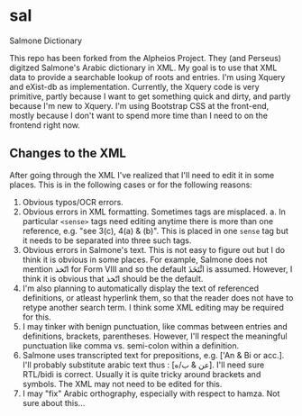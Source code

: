 # sal
Salmone Dictionary

This repo has been forked from the Alpheios Project. They (and Perseus) digitzed Salmone's Arabic dictionary in XML. My goal is to use that XML data to provide a searchable lookup of roots and entries. I'm using Xquery and eXist-db as implementation. Currently, the Xquery code is very primitive, partly because I want to get something quick and dirty, and partly because I'm new to Xquery. I'm using Bootstrap CSS at the front-end, mostly because I don't want to spend more time than I need to on the frontend right now.

## Changes to the XML

After going through the XML I've realized that I'll need to edit it in some places. This is in the following cases or for the following reasons:

1. Obvious typos/OCR errors.
2. Obvious errors in XML formatting. Sometimes tags are misplaced.
   a. In particular `<sense>` tags need editing anytime there is more than one reference, e.g. "see 3(c), 4(a) & (b)". This is placed in one `sense` tag but it needs to be separated into three such tags.
3. Obvious errors in Salmone's text. This is not easy to figure out but I do think it is obvious in some places. For example, Salmone does not mention اتّخذ for Form VIII and so the default ائْتَخَذَ is assumed. However, I think it is obvious that اتّخذ should be the default.
4. I'm also planning to automatically display the text of referenced definitions, or atleast hyperlink them, so that the reader does not have to retype another search term. I think some XML editing may be required for this.
5. I may tinker with benign punctuation, like commas between entries and definitions, brackets, parentheses. However, I'll respect the meaningful punctuation like comma vs. semi-colon within a definition.
6. Salmone uses transcripted text for prepositions, e.g. ['An & Bi or acc.]. I'll probably substitute arabic text thus : [عن & ب/ه]. I'll need sure RTL/bidi is correct. Usually it is quite tricky around brackets and symbols. The XML may not need to be edited for this.
7. I may "fix" Arabic orthography, especially with respect to hamza. Not sure about this...
